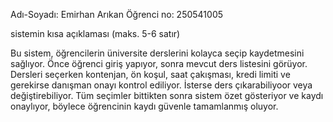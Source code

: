 Adı-Soyadı: Emirhan Arıkan
Öğrenci no: 250541005

sistemin kısa açıklaması (maks. 5-6 satır)

Bu sistem, öğrencilerin üniversite derslerini kolayca seçip kaydetmesini sağlıyor.
Önce öğrenci giriş yapıyor, sonra mevcut ders listesini görüyor.
Dersleri seçerken kontenjan, ön koşul, saat çakışması, kredi limiti ve gerekirse danışman onayı kontrol ediliyor.
İsterse ders çıkarabiliyoor veya değiştirebiliyor.
Tüm seçimler bittikten sonra sistem özet gösteriyor ve kaydı onaylıyor, böylece öğrencinin kaydı güvenle tamamlanmış oluyor.

